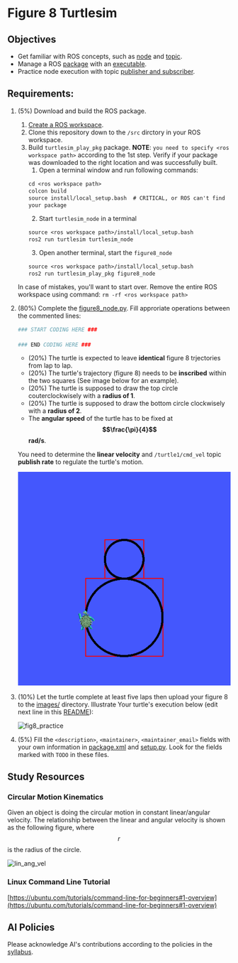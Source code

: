 # Figure 8 Turtlesim
## Objectives
- Get familiar with ROS concepts, such as [node](https://docs.ros.org/en/jazzy/Tutorials/Beginner-CLI-Tools/Understanding-ROS2-Nodes/Understanding-ROS2-Nodes.html) and 
[topic](https://docs.ros.org/en/jazzy/Tutorials/Beginner-CLI-Tools/Understanding-ROS2-Topics/Understanding-ROS2-Topics.html).
- Manage a ROS [package](https://docs.ros.org/en/jazzy/Tutorials/Beginner-Client-Libraries/Creating-Your-First-ROS2-Package.html) with an [executable](https://docs.ros.org/en/jazzy/Tutorials/Beginner-Client-Libraries/Writing-A-Simple-Py-Publisher-And-Subscriber.html).
- Practice node execution with topic [publisher and subscriber](https://docs.ros.org/en/jazzy/Tutorials/Beginner-Client-Libraries/Writing-A-Simple-Py-Publisher-And-Subscriber.html).

## Requirements: 
1. (5%) Download and build the ROS package. 
   1. [Create a ROS workspace](https://docs.ros.org/en/jazzy/Tutorials/Beginner-Client-Libraries/Creating-A-Workspace/Creating-A-Workspace.html#create-a-new-directory).
   2. Clone this repository down to the `/src` dirctory in your ROS workspace.
   3. Build `turtlesim_play_pkg` package.
      **NOTE**: `you need to specify <ros workspace path>` according to the 1st step.
      Verify if your package was downloaded to the right location and was successfully built.
      1. Open a terminal window and run following commands:
      ```console
      cd <ros workspace path>
      colcon build
      source install/local_setup.bash  # CRITICAL, or ROS can't find your package
      ```   
      2. Start `turtlesim_node` in a terminal
      ```console
      source <ros workspace path>/install/local_setup.bash
      ros2 run turtlesim turtlesim_node
      ```
      3. Open another terminal, start the `figure8_node`
      ```console
      source <ros workspace path>/install/local_setup.bash
      ros2 run turtlesim_play_pkg figure8_node
      ```
   In case of mistakes, you'll want to start over. Remove the entire ROS workspace using command: `rm -rf <ros workspace path>`
2. (80%) Complete the [figure8_node.py](turtlesim_play_pkg/turtlesim_play_pkg/figure8_node.py).
   Fill approriate operations between the commented lines:
   ```python
   ### START CODING HERE ###

   ### END CODING HERE ###
   ```
   - (20%) The turtle is expected to leave **identical** figure 8 trjectories from lap to lap.
   - (20%) The turtle's trajectory (figure 8) needs to be **inscribed** within the two squares (See image below for an example).
   - (20%) The turtle is supposed to draw the top circle couterclockwisely with a **radius of 1**.
   - (20%) The turtle is supposed to draw the bottom circle clockwisely with a **radius of 2**.
   - The **angular speed** of the turtle has to be fixed at **$$\frac{\pi}{4}$$ rad/s**.
   
   You need to determine the **linear velocity** and `/turtle1/cmd_vel` topic **publish rate** to regulate the turtle's motion.
   
   ![example_fig8](turtlesim_play_pkg/images/example_fig8.gif)

3. (10%) Let the turtle complete at least five laps then upload your figure 8 to the [images/](turtlesim_play_pkg/images/) directory.
   Illustrate Your turtle's execution below (edit next line in this [README](README.md)):
   
   ![fig8_practice](turtlesim_play_pkg/images/fig8_practice.png)
   
5. (5%) Fill the `<description>`, `<maintainer>`, `<maintainer_email>` fields with your own information in [package.xml](turtlesim_play_pkg/package.xml) and [setup.py](turtlesim_play_pkg/setup.py).
Look for the fields marked with `TODO` in these files.

## Study Resources

### Circular Motion Kinematics
Given an object is doing the circular motion in constant linear/angular velocity. 
The relationship between the linear and angular velocity is shown as the following figure, where $$r$$ is the radius of the circle.

![lin_ang_vel](https://yairshinar.com/wp-content/uploads/2018/12/c99655fa7435cc516bb40ac7daaa51c9.jpg)

### Linux Command Line Tutorial
[https://ubuntu.com/tutorials/command-line-for-beginners#1-overview](https://ubuntu.com/tutorials/command-line-for-beginners#1-overview)

## AI Policies
Please acknowledge AI's contributions according to the policies in the [syllabus](https://linzhanguca.github.io/_docs/robotics2-2025/syllabus.pdf).
